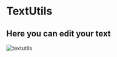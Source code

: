 # TextUtils
## Here you can edit your text


![textutils](https://user-images.githubusercontent.com/95577007/232733665-eb3cd1b6-828f-4a19-897e-3f07eb48aa5b.png)
